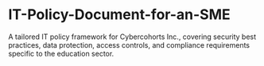 # IT-Policy-Document-for-an-SME
A tailored IT policy framework for Cybercohorts Inc., covering security best practices, data protection, access controls, and compliance requirements specific to the education sector.
